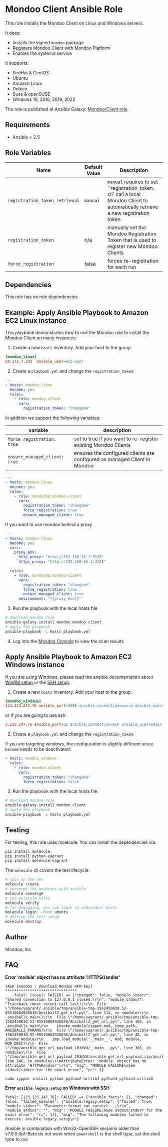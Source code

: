 # Mondoo Client Ansible Role

This role installs the Mondoo Client on Linux and Windows servers.

It does:

- Installs the signed `mondoo` package
- Registers Mondoo Client with Mondoo Platform
- Enables the systemd service

It supports:

- RedHat & CentOS
- Ubuntu
- Amazon Linux
- Debian
- Suse & openSUSE
- Windows 10, 2016, 2019, 2022

The role is published at Ansible Galaxy: [Mondoo/Client role](https://galaxy.ansible.com/mondoo/client).

## Requirements

- Ansible > 2.5

## Role Variables

| Name                           | Default Value | Description                                                                                                                         |
| ------------------------------ | ------------- | ----------------------------------------------------------------------------------------------------------------------------------- |
| `registration_token_retrieval` | `manual`      | `manual` requires to set ``registration_token`. `cli` call a local Mondoo Client to automatically retrieve a new registration token |
| `registration_token`           | n/a           | manually set the Mondoo Registration Token that is used to register new Mondoo Clients                                              |
| `force_registration`           | false         | forces re-registration for each run                                                                                                 |

## Dependencies

This role has no role dependencies

## Example: Apply Ansible Playbook to Amazon EC2 Linux instance

This playbook demonstrates how to use the Mondoo role to install the Mondoo Client on many instances:

1. Create a new `hosts` inventory. Add your host to the group.

```ini
[mondoo_linux]
54.172.7.243  ansible_user=ec2-user
```

2. Create a `playbook.yml` and change the `registration_token`:

```yaml
---
- hosts: mondoo_linux
  become: yes
  roles:
    - role: mondoo.client
      vars:
        registration_token: "changeme"
```

In addition we support the following variables:

| variable                      | description                                                               |
| ----------------------------- | ------------------------------------------------------------------------- |
| `force_registration: true`    | set to true if you want to re-register existing Mondoo Clients            |
| `ensure_managed_client: true` | ensures the configured clients are configured as managed Client in Mondoo |

```yaml
---
- hosts: mondoo_linux
  become: yes
  roles:
    - role: mondoohq.mondoo-client
      vars:
        registration_token: "changeme"
        force_registration: true
        ensure_managed_client: true
```

If you want to use mondoo behind a proxy

```yaml
---
- hosts: mondoo_linux
  become: yes
  vars:
    proxy_env:
      http_proxy: "http://192.168.56.1:3128"
      https_proxy: "http://192.168.56.1:3128"

  roles:
    - role: mondoohq.mondoo-client
      vars:
        registration_token: "changeme"
        force_registration: true
        ensure_managed_client: true
      environment: "{{proxy_env}}"
```

3. Run the playbook with the local hosts file

```bash
# download mondoo role
ansible-galaxy install mondoo.mondoo-client
# apply the playbook
ansible-playbook -i hosts playbook.yml
```

4. Log into the [Mondoo Console](https://console.mondoo.com) to view the scan results

## Apply Ansible Playbook to Amazon EC2 Windows instance

If you are using Windows, please read the ansible documentation about [WinRM setup](https://docs.ansible.com/ansible/latest/user_guide/windows_setup.html#id4) or the [SSH setup](https://docs.ansible.com/ansible/latest/user_guide/windows_setup.html#windows-ssh-setup).

1. Create a new `hosts` inventory. Add your host to the group.

```ini
[mondoo_windows]
123.123.247.76 ansible_port=5986 ansible_connection=winrm ansible_user=Administrator ansible_password=changeme ansible_shell_type=powershell ansible_winrm_server_cert_validation=ignore
```

or if you are going to use ssh:

```ini
3.235.247.76 ansible_port=22 ansible_connection=ssh ansible_user=admin ansible_shell_type=cmd
```

2. Create a `playbook.yml` and change the `registration_token`:

If you are targeting windows, the configuration is slightly different since `become` needs to be deactivated:

```yaml
- hosts: mondoo_windows
  roles:
    - role: mondoo.client
      vars:
        registration_token: "changeme"
        force_registration: false
```

3. Run the playbook with the local hosts file

```bash
# download mondoo role
ansible-galaxy install mondoo.client
# apply the playbook
ansible-playbook -i hosts playbook.yml
```

## Testing

For testing, this role uses molecule. You can install the dependencies via:

```bash
pip install molecule
pip install python-vagrant
pip install molecule-vagrant
```

The `molecule` cli covers the test lifecycle:

```bash
# spin up the vms
molecule create
# converge the machines with ansible
molecule converge
# run molecule tests
molecule verify
# for degugging, you can login to individual hosts
molecule login --host ubuntu
# destroy the test setup
molecule destroy
```

## Author

Mondoo, Inc

## FAQ

**Error 'module' object has no attribute 'HTTPSHandler'**

```
TASK [mondoo : Download Mondoo RPM key] ********************************
    fatal: [suse]: FAILED! => {"changed": false, "module_stderr": "Shared connection to 127.0.0.1 closed.\r\n", "module_stdout": "Traceback (most recent call last):\r\n  File \"/home/vagrant/.ansible/tmp/ansible-tmp-1562450830.52-85510064926638/AnsiballZ_get_url.py\", line 113, in <module>\r\n    _ansiballz_main()\r\n  File \"/home/vagrant/.ansible/tmp/ansible-tmp-1562450830.52-85510064926638/AnsiballZ_get_url.py\", line 105, in _ansiballz_main\r\n    invoke_module(zipped_mod, temp_path, ANSIBALLZ_PARAMS)\r\n  File \"/home/vagrant/.ansible/tmp/ansible-tmp-1562450830.52-85510064926638/AnsiballZ_get_url.py\", line 48, in invoke_module\r\n    imp.load_module('__main__', mod, module, MOD_DESC)\r\n  File \"/tmp/ansible_get_url_payload_103dVU/__main__.py\", line 308, in <module>\r\n  File \"/tmp/ansible_get_url_payload_103dVU/ansible_get_url_payload.zip/ansible/module_utils/urls.py\", line 346, in <module>\r\nAttributeError: 'module' object has no attribute 'HTTPSHandler'\r\n", "msg": "MODULE FAILURE\nSee stdout/stderr for the exact error", "rc": 1}
```

```
sudo zypper install python python2-urllib3 python3 python3-urllib3
```

**Error `ansible.legacy.setup` on Windows with SSH**

```
fatal: [123.123.247.76]: FAILED! => {"ansible_facts": {}, "changed": false, "failed_modules": {"ansible.legacy.setup": {"failed": true, "module_stderr": "Parameter format not correct - ;\r\n", "module_stdout": "", "msg": "MODULE FAILURE\nSee stdout/stderr for the exact error", "rc": 1}}, "msg": "The following modules failed to execute: ansible.legacy.setup\n"}
```

Ansible in combination with Win32-OpenSSH versions older than v7.9.0.0p1-Beta do not work when `powershell` is the shell type, set the shell type to `cmd`
